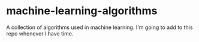 # machine-learning-algorithms
A collection of algorithms used in machine learning. I'm going to add to this repo whenever I have time.
